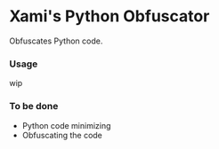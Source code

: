 # Xami's Python Obfuscator

Obfuscates Python code.

### Usage

wip

### To be done

- Python code minimizing
- Obfuscating the code